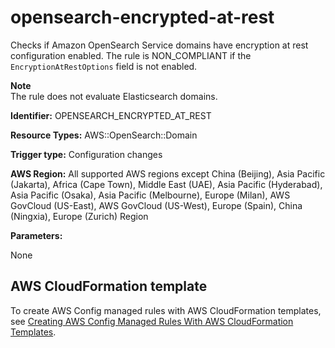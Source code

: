 # opensearch\-encrypted\-at\-rest<a name="opensearch-encrypted-at-rest"></a>

Checks if Amazon OpenSearch Service domains have encryption at rest configuration enabled\. The rule is NON\_COMPLIANT if the `EncryptionAtRestOptions` field is not enabled\. 

**Note**  
The rule does not evaluate Elasticsearch domains\.

**Identifier:** OPENSEARCH\_ENCRYPTED\_AT\_REST

**Resource Types:** AWS::OpenSearch::Domain

**Trigger type:** Configuration changes

**AWS Region:** All supported AWS regions except China \(Beijing\), Asia Pacific \(Jakarta\), Africa \(Cape Town\), Middle East \(UAE\), Asia Pacific \(Hyderabad\), Asia Pacific \(Osaka\), Asia Pacific \(Melbourne\), Europe \(Milan\), AWS GovCloud \(US\-East\), AWS GovCloud \(US\-West\), Europe \(Spain\), China \(Ningxia\), Europe \(Zurich\) Region

**Parameters:**

None  

## AWS CloudFormation template<a name="w2aac12c33c15b9d407c19"></a>

To create AWS Config managed rules with AWS CloudFormation templates, see [Creating AWS Config Managed Rules With AWS CloudFormation Templates](aws-config-managed-rules-cloudformation-templates.md)\.
